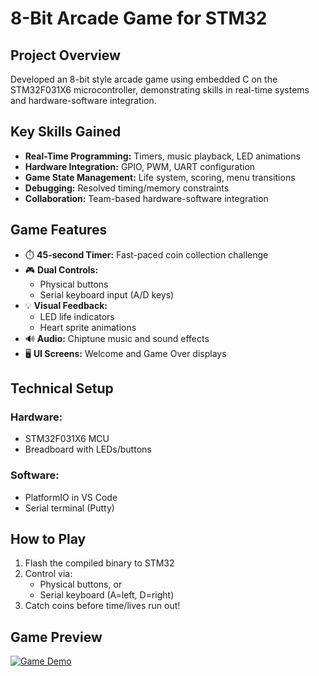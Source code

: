 # 8-Bit Arcade Game for STM32

## Project Overview
Developed an 8-bit style arcade game using embedded C on the STM32F031X6 microcontroller, demonstrating skills in real-time systems and hardware-software integration.

## Key Skills Gained
- **Real-Time Programming:** Timers, music playback, LED animations
- **Hardware Integration:** GPIO, PWM, UART configuration
- **Game State Management:** Life system, scoring, menu transitions
- **Debugging:** Resolved timing/memory constraints
- **Collaboration:** Team-based hardware-software integration

## Game Features
- ⏱️ **45-second Timer:** Fast-paced coin collection challenge
- 🎮 **Dual Controls:**
  - Physical buttons
  - Serial keyboard input (A/D keys)
- 💡 **Visual Feedback:**
  - LED life indicators
  - Heart sprite animations
- 🔊 **Audio:** Chiptune music and sound effects
- 🖥️ **UI Screens:** Welcome and Game Over displays

## Technical Setup
### Hardware:
- STM32F031X6 MCU
- Breadboard with LEDs/buttons

### Software:
- PlatformIO in VS Code
- Serial terminal (Putty)

## How to Play
1. Flash the compiled binary to STM32
2. Control via:
   - Physical buttons, or
   - Serial keyboard (A=left, D=right)
3. Catch coins before time/lives run out!

## Game Preview
[![Game Demo](https://img.youtube.com/vi/XXBCwJLTPe4/0.jpg)](https://youtu.be/XXBCwJLTPe4)
 
 
